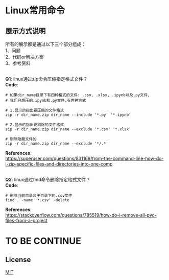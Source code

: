 # Linux常用命令

## 展示方式说明
所有的展示都是通过以下三个部分组成：<br />
   1、问题 <br />
   2、代码or解决方案 <br />
   3、参考资料 <br />
   
##
**Q1**: linux通过zip命令压缩指定格式文件？<br />
**Code**:
```shell script
# 如果dir_name目录下有四种格式的文件: .csv, .xlsx, .ipynb以及.py文件,
# 我们只想压缩.ipynb和.py文件,有两种方式

# 1.显示的指出要压缩的文件格式
zip -r dir_name.zip dir_name --include '*.py' '*.ipynb'

# 2.显示的指出要剔除的文件格式
zip -r dir_name.zip dir_name --exclude '*.csv' '*.xlsx'

# 剔除隐藏文件的
zip -r dir_name.zip dir_name --exclude '*/.*'
```
**References**:<br />
https://superuser.com/questions/831169/from-the-command-line-how-do-i-zip-specific-files-and-directories-into-one-comp

##
**Q2**: linux通过find命令删除指定格式文件？<br />
**Code**:
```shell script
# 删除当前目录及子目录下的.csv文件
find . -name '*.csv' -delete
```
**References**:<br />
https://stackoverflow.com/questions/785519/how-do-i-remove-all-pyc-files-from-a-project

# TO BE CONTINUE
## License
[MIT](https://choosealicense.com/licenses/mit/)